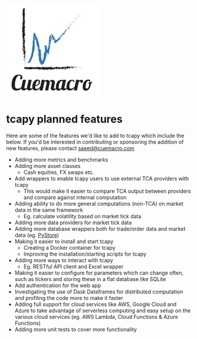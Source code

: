 <img src="cuemacro_logo.png?raw=true"/>

# tcapy planned features

Here are some of the features we'd like to add to tcapy which include the below. If you'd be interested in contributing 
or sponsoring the addition of new features, please contact saeed@cuemacro.com

* Adding more metrics and benchmarks
* Adding more asset classes
    * Cash equities, FX swaps etc.
* Add wrappers to enable tcapy users to use external TCA providers with tcapy
    * This would make it easier to compare TCA output between providers and compare against internal computation
* Adding ability to do more general computations (non-TCA) on market data in the same framework
    * Eg. calculate volatility based on market tick data
* Adding more data providers for market tick data
* Adding more database wrappers both for trade/order data and market data (eg. [PyStore](https://github.com/ranaroussi/pystore))
* Making it easier to install and start tcapy
    * Creating a Docker container for tcapy
    * Improving the installation/starting scripts for tcapy
* Adding more ways to interact with tcapy
    * Eg. RESTful API client and Excel wrapper
* Making it easier to configure for parameters which can change often, such as tickers and storing these in a flat
database like SQLite
* Add authentication for the web app
* Investigating the use of Dask Dataframes for distributed computation and profiling the code more to make it faster
* Adding full support for cloud services like AWS, Google Cloud and Azure to take advantage of serverless computing and
easy setup on the various cloud services (eg. AWS Lambda, Cloud Functions & Azure Functions)
* Adding more unit tests to cover more functionality

